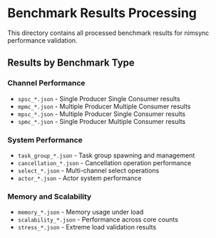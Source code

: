 # Benchmark Results Processing

This directory contains all processed benchmark results for nimsync performance validation.

## Results by Benchmark Type

### Channel Performance
- `spsc_*.json` - Single Producer Single Consumer results
- `mpmc_*.json` - Multiple Producer Multiple Consumer results  
- `mpsc_*.json` - Multiple Producer Single Consumer results
- `spmc_*.json` - Single Producer Multiple Consumer results

### System Performance
- `task_group_*.json` - Task group spawning and management
- `cancellation_*.json` - Cancellation operation performance
- `select_*.json` - Multi-channel select operations
- `actor_*.json` - Actor system performance

### Memory and Scalability
- `memory_*.json` - Memory usage under load
- `scalability_*.json` - Performance across core counts
- `stress_*.json` - Extreme load validation results